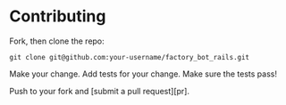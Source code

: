 # Contributing

Fork, then clone the repo:

    git clone git@github.com:your-username/factory_bot_rails.git


Make your change. Add tests for your change. Make sure the tests pass!


Push to your fork and [submit a pull request][pr].




